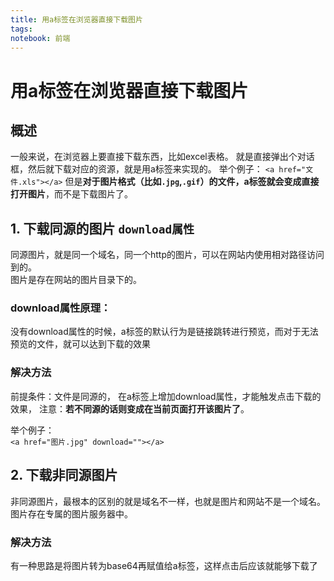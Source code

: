 ```yaml
---
title: 用a标签在浏览器直接下载图片
tags: 
notebook: 前端
---
```

# 用a标签在浏览器直接下载图片
## 概述
一般来说，在浏览器上要直接下载东西，比如excel表格。
就是直接弹出个对话框，然后就下载对应的资源，就是用a标签来实现的。
举个例子：
`<a href="文件.xls"></a>`
但是**对于图片格式（比如`.jpg`,`.gif`）的文件，a标签就会变成直接打开图片**，而不是下载图片了。

## 1. 下载同源的图片 `download属性`
同源图片，就是同一个域名，同一个http的图片，可以在网站内使用相对路径访问到的。  
图片是存在网站的图片目录下的。
### download属性原理：
没有download属性的时候，a标签的默认行为是链接跳转进行预览，而对于无法预览的文件，就可以达到下载的效果

### 解决方法
前提条件：文件是同源的，
在a标签上增加download属性，才能触发点击下载的效果，
注意：**若不同源的话则变成在当前页面打开该图片了**。

举个例子：  
`<a href="图片.jpg" download=""></a>`

## 2. 下载非同源图片
非同源图片，最根本的区别的就是域名不一样，也就是图片和网站不是一个域名。  
图片存在专属的图片服务器中。 
### 解决方法
有一种思路是将图片转为base64再赋值给a标签，这样点击后应该就能够下载了
